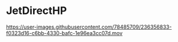 # JetDirectHP

https://user-images.githubusercontent.com/78485709/236356833-f0323d16-c6bb-4330-bafc-1e96ea3cc07d.mov

